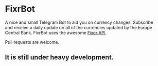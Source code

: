 # FixrBot

A nice and small Telegram Bot to aid you on currency changes. Subscribe and receive a daily update on all of the currencies updated by the Europe Central Bank.
FixrBot uses the awesome [Fixer API](http://fixer.io).

Pull requests are welcome.

## It is still under heavy development.
